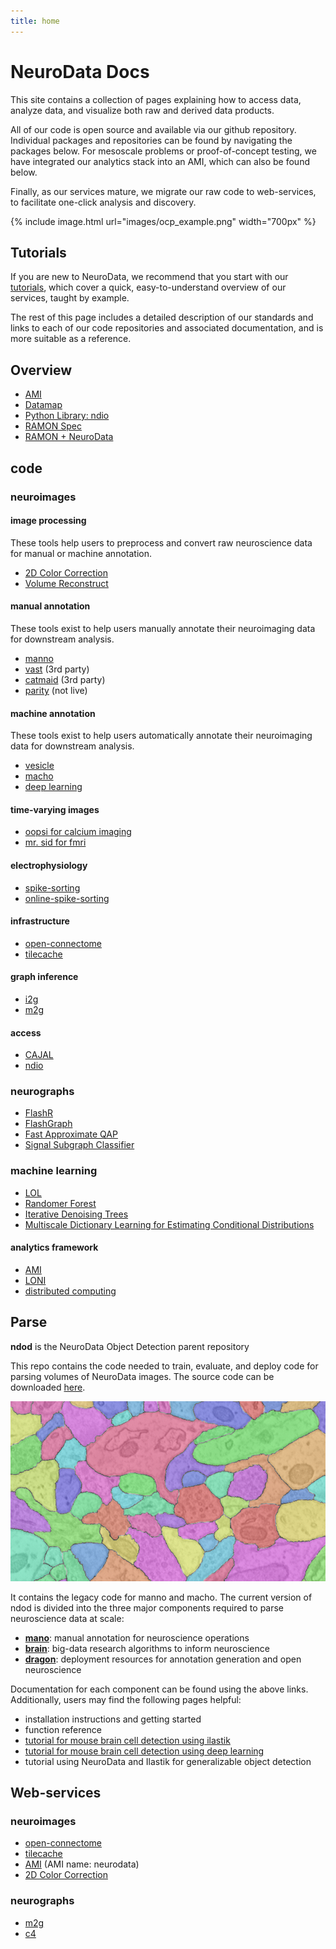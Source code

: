 ```yaml
---
title: home
---
```



# NeuroData Docs

This site contains a collection of pages explaining how to access data, analyze data, and visualize both raw and derived data products.

All of our code is open source and available via our github repository. Individual packages and repositories can be found by navigating the packages below. For mesoscale problems or proof-of-concept testing, we have integrated our analytics stack into an AMI, which can also be found below.

Finally, as our services mature, we migrate our raw code to web-services, to facilitate one-click analysis and discovery.

{% include image.html url="images/ocp_example.png" width="700px" %}

## Tutorials

If you are new to NeuroData, we recommend that you start with our [tutorials](tutorials.html), which cover a quick, easy-to-understand overview of our services, taught by example.

The rest of this page includes a detailed description of our standards and links to each of our code repositories and associated documentation, and is more suitable as a reference.

## Overview

-   [AMI](ami.html)
-   [Datamap](datamap.html)
-   [Python Library: ndio](ndio/)
-   [RAMON Spec](ramon.html)
-   [RAMON + NeuroData](ramonnd.html)

## code

### neuroimages

#### image processing

These tools help users to preprocess and convert raw neuroscience data for
manual or machine annotation.

-   [2D Color Correction](https://github.com/openconnectome/dmg)
-   [Volume Reconstruct](https://github.com/openconnectome/AT-reconstruction-service)

#### manual annotation

These tools exist to help users manually annotate their neuroimaging data for
downstream analysis.

-   [manno](https://openconnectome.github.io/manno)
-   [vast](https://software.rc.fas.harvard.edu/lichtman/vast/) (3rd party)
-   [catmaid](http://fly.mpi-cbg.de/~saalfeld/catmaid/) (3rd party)
-   [parity](http://www.openconnecto.me/stem) (not live)

#### machine annotation

These tools exist to help users automatically annotate their neuroimaging data
for downstream analysis.

-   [vesicle](http://docs.neurodata.io/vesicle/)
-   [macho](http://openconnectome.github.io/macho)
-   [deep learning](https://github.com/iscoe/coca)

#### time-varying images

-   [oopsi for calcium imaging](https://github.com/jovo/oopsi)
-   [mr. sid for fmri](https://github.com/shachen/PLDS/)

#### electrophysiology

-   [spike-sorting](https://github.com/jovo/spike-sorting)
-   [online-spike-sorting](https://github.com/decarlson/opass)

#### infrastructure

-   [open-connectome](http://openconnectome.github.io/open-connectome)
-   [tilecache](http://openconnectome.github.io/ocptilecache)

#### graph inference

-   [i2g](http://i2g.io)
-   [m2g](http://m2g.io)

#### access

-   [CAJAL](http://openconnectome.github.io/CAJAL)
-   [ndio](ndio/)

### neurographs

-   [FlashR](https://github.com/openconnectome/FlashR)
-   [FlashGraph](http://www.flashgraph.net/)
-   [Fast Approximate QAP](https://github.com/jovo/FastApproximateQAP)
-   [Signal Subgraph Classifier](https://github.com/jovo/signal-subgraph-classifier)

### machine learning

-   [LOL](https://github.com/jovo/LOL)
-   [Randomer Forest](https://github.com/ttomita/RandomerForest)
-   [Iterative Denoising Trees](https://github.com/youngser/behaviotypes)
-   [Multiscale Dictionary Learning for Estimating Conditional Distributions](https://github.com/jovo/conditional-density-estimation)

#### analytics framework

-   [AMI](ami.html)
-   [LONI](#)
-   [distributed computing](./overview/distributed_computing.html)

## Parse

**ndod** is the NeuroData Object Detection parent repository

This repo contains the code needed to train, evaluate, and deploy code for parsing volumes of NeuroData images.  The source code can be downloaded [here](https://github.com/openconnectome/ndod).

![ndod example](images/ndod/ndod_example.png)

It contains the legacy code for manno and macho.  The current version of ndod is divided into the three major components required to parse neuroscience data at scale:

- [**mano**](mano/):  manual annotation for neuroscience operations
- [**brain**](brain/): big-data research algorithms to inform neuroscience
- [**dragon**](dragon/): deployment resources for annotation generation and open neuroscience 

Documentation for each component can be found using the above links.  Additionally, users may find the following pages helpful:

- installation instructions and getting started
- function reference
- [tutorial for mouse brain cell detection using ilastik](mbcd/)
- [tutorial for mouse brain cell detection using deep learning](nddl/)
- tutorial using NeuroData and Ilastik for generalizable object detection




Web-services
------------

### neuroimages

-   [open-connectome](http://openconnectome.github.io/open-connectome)
-   [tilecache](http://openconnectome.github.io/ocptilecache)
-   [AMI](http://aws.amazon.com) (AMI name: neurodata)
-   [2D Color Correction](https://github.com/openconnectome/dmg)

### neurographs

-   [m2g](http://m2g.io)
-   [c4](http://openconnecto.me/graph-services/c4/)
